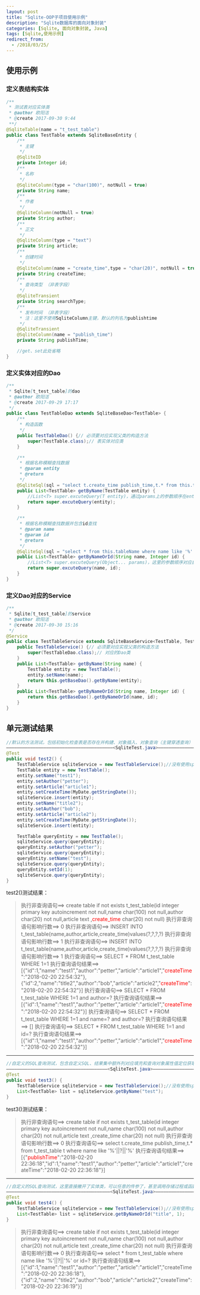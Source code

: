 ```yaml
---
layout: post
title: "Sqlite-OOP子项目使用示例"
description: "Sqlite数据库的面向对象封装"
categories: [Sqlite, 面向对象封装, Java]
tags: [Sqlite,使用示例]
redirect_from:
  - /2018/03/25/
---
```


## 使用示例
### 定义表结构实体
```java
/**
 * 测试表对应实体类
 * @author 欧阳洁
 * @create 2017-09-30 9:44
 **/
@SqliteTable(name = "t_test_table")
public class TestTable extends SqliteBaseEntity {
    /**
     * 主键
     */
    @SqliteID
    private Integer id;
    /**
     * 名称
     */
    @SqliteColumn(type = "char(100)", notNull = true)
    private String name;
    /**
     * 作者
     */
    @SqliteColumn(notNull = true)
    private String author;
    /**
     * 正文
     */
    @SqliteColumn(type = "text")
    private String article;
    /**
     * 创建时间
     */
    @SqliteColumn(name = "create_time",type = "char(20)", notNull = true)
    private String createTime;
    /**
     * 查询类型 （非表字段）
     */
    @SqliteTransient
    private String searchType;
    /**
     * 发布时间 （非表字段）
     * 注：这里不使用SqliteColumn主键，默认的列名为publishtime
     */
    @SqliteTransient
    @SqliteColumn(name = "publish_time")
    private String publishTime;

    //get、set此处省略
}
```

### 定义实体对应的Dao

```java
/**
 * Sqlite[t_test_table]的dao
 * @author 欧阳洁
 * @create 2017-09-29 17:17
 */
public class TestTableDao extends SqliteBaseDao<TestTable> {
    /**
     * 构造函数
     */
    public TestTableDao() {// 必须要对应实现父类的构造方法
        super(TestTable.class);// 表实体对应类
    }

    /**
     * 根据名称模糊查找数据
     * @param entity
     * @return
     */
    @SqliteSql(sql = "select t.create_time publish_time,t.* from this.tableName t where name like '%'||?||'%'", params = {"name"})
    public List<TestTable> getByName(TestTable entity) {
        //List<T> super.excuteQuery(T entity)，通过params上的参数顺序在entity中获取，并依次填充占位符
        return super.excuteQuery(entity);
    }

    /**
     * 根据名称模糊查找数据并包含id查找
     * @param name
     * @param id
     * @return
     */
    @SqliteSql(sql = "select * from this.tableName where name like '%'||?||'%' or id=?")
    public List<TestTable> getByNameOrId(String name, Integer id) {
        //List<T> super.excuteQuery(Object... params)，这里的参数顺序对应自定义的SQL的占位符顺序
        return super.excuteQuery(name, id);
    }
}
```

### 定义Dao对应的Service

```java
/**
 * Sqlite[t_test_table]的service
 * @author 欧阳洁
 * @create 2017-09-30 15:16
 */
@Service
public class TestTableService extends SqliteBaseService<TestTable, TestTableDao> {
    public TestTableService() {// 必须要对应实现父类的构造方法
        super(TestTableDao.class);// 对应的Dao类
    }
    public List<TestTable> getByName(String name) {
        TestTable entity = new TestTable();
        entity.setName(name);
        return this.getBaseDao().getByName(entity);
    }
    public List<TestTable> getByNameOrId(String name, Integer id) {
        return this.getBaseDao().getByNameOrId(name, id);
    }
}
```

## 单元测试结果
```java
//默认的方法测试，包括初始化检查表是否存在并构建、对象插入、对象查询（主键穿透查询）
————————————————————————————————————————<SqliteTest.java>—————————————————————————————————————
@Test
public void test2() {
    TestTableService sqliteService = new TestTableService();//没有使用spring注入，暂时自己构建
    TestTable entity = new TestTable();
    entity.setName("test1");
    entity.setAuthor("petter");
    entity.setArticle("article1");
    entity.setCreateTime(MyDate.getStringDate());
    sqliteService.insert(entity);
    entity.setName("title2");
    entity.setAuthor("bob");
    entity.setArticle("article2");
    entity.setCreateTime(MyDate.getStringDate());
    sqliteService.insert(entity);

    TestTable queryEntity = new TestTable();
    sqliteService.query(queryEntity);
    queryEntity.setAuthor("petter");
    sqliteService.query(queryEntity);
    queryEntity.setName("test");
    sqliteService.query(queryEntity);
    queryEntity.setId(1);
    sqliteService.query(queryEntity);
}
```

test2()测试结果：
> 执行非查询语句==> create table if not exists t_test_table(id integer  primary key autoincrement not null,name char(100)  not null,author char(20)  not null,article text ,<font color='red'>create_time</font> char(20)  not null)
执行非查询语句影响行数==> 0
执行非查询语句==> INSERT INTO t_test_table(name,author,article,create_time)values(?,?,?,?)
执行非查询语句影响行数==> 1
执行非查询语句==> INSERT INTO t_test_table(name,author,article,create_time)values(?,?,?,?)
执行非查询语句影响行数==> 1
执行查询语句==> SELECT * FROM t_test_table WHERE 1=1 
执行查询语句结果==> [{"id":1,"name":"test1","author":"petter","article":"article1","<font color='red'>createTime</font>":"2018-02-20 22:54:32"},{"id":2,"name":"title2","author":"bob","article":"article2","<font color='red'>createTime</font>":"2018-02-20 22:54:32"}]
执行查询语句==> SELECT * FROM t_test_table WHERE 1=1  and author=?
执行查询语句结果==> [{"id":1,"name":"test1","author":"petter","article":"article1","<font color='red'>createTime</font>":"2018-02-20 22:54:32"}]
执行查询语句==> SELECT * FROM t_test_table WHERE 1=1  and name=? and author=?
执行查询语句结果==> []
执行查询语句==> SELECT * FROM t_test_table WHERE 1=1  and id=?
执行查询语句结果==> [{"id":1,"name":"test1","author":"petter","article":"article1","<font color='red'>createTime</font>":"2018-02-20 22:54:32"}]

------------------------------------------------------------------------------------------------

```java
//自定义的SQL查询测试，包含自定义SQL、结果集中额外列对应填充和查询对象属性值定位获取
——————————————————————————————————————<SqliteTest.java>——————————————————————————————————————
@Test
public void test3() {
    TestTableService sqliteService = new TestTableService();//没有使用spring注入，暂时自己构建
    List<TestTable> list = sqliteService.getByName("test");
}
```

test3()测试结果：
> 执行非查询语句==> create table if not exists t_test_table(id integer  primary key autoincrement not null,name char(100)  not null,author char(20)  not null,article text ,create_time char(20)  not null)
执行非查询语句影响行数==> 0
执行查询语句==> select t.create_time publish_time,t.* from t_test_table t where name like '%'||?||'%'
执行查询语句结果==> [{"<font color='red'>publishTime</font>":"2018-02-20 22:36:18","id":1,"name":"test1","author":"petter","article":"article1","createTime":"2018-02-20 22:36:18"}]

------------------------------------------------------------------------------------------------

```java
//自定义的SQL查询测试，这里直接撇开了实体类，可以任意的传参了，甚至调用存储过程或函数只需要一行注解就够了
———————————————————————————————————————<SqliteTest.java>—————————————————————————————————————
@Test
public void test4() {
    TestTableService sqliteService = new TestTableService();//没有使用spring注入，暂时自己构建
    List<TestTable> list = sqliteService.getByNameOrId("title", 1);
}
```

> 执行非查询语句==> create table if not exists t_test_table(id integer  primary key autoincrement not null,name char(100)  not null,author char(20)  not null,article text ,create_time char(20)  not null)
执行非查询语句影响行数==> 0
执行查询语句==> select * from t_test_table where name like '%'||?||'%' or id=?
执行查询语句结果==> [{"id":1,"name":"test1","author":"petter","article":"article1","createTime":"2018-02-20 22:36:18"},{"id":2,"name":"title2","author":"bob","article":"article2","createTime":"2018-02-20 22:36:19"}]